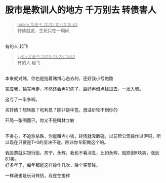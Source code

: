 # 股市是教训人的地方 千万别去 转债害人


<div class="quote"><blockquote><font size="2"><a href="https://www.hostloc.com/forum.php?mod=redirect&amp;goto=findpost&amp;pid=9341502&amp;ptid=757627" target="_blank"><font color="#999999">binker 发表于 2020-10-23 15:43</font></a></font><br />
转债就这，生死只在一瞬间</blockquote></div><br />
有的人 起飞

<div class="quote"><blockquote><font size="2"><a href="https://www.hostloc.com/forum.php?mod=redirect&amp;goto=findpost&amp;pid=9341537&amp;ptid=757627" target="_blank"><font color="#999999">sytta 发表于 2020-10-23 15:50</font></a></font><br />
有的人 起飞</blockquote></div><br />
本来就对赌，你也是抱着赌博心态去的，还好我小亏跑路<img id="aimg_EI1f3" onclick="zoom(this, this.src, 0, 0, 0)" class="zoom" src="https://cdn.jsdelivr.net/gh/hishis/forum-master/public/images/patch.gif" onmouseover="img_onmouseoverfunc(this)" onload="thumbImg(this)" border="0" alt="" />

答应我，输完再走，不然还会再犯病了，最好再借点钱进去。一发入魂。

这亏了一半多啊。

买转债？想转股？吃利息？除非是中签，想溢价轮不到你的<img src="static/image/smiley/default/lol.gif" smilieid="12" border="0" alt="" />

开局一张图而已，你又不是叫林立敏<br />
<br />


不贪心，不追涨杀跌，你能赚点小钱，转债就没敢碰，以前帮公司操作过沪铜，所以现在只要是T+0的坚决不碰。除非你专职做这个的。

我股票就买银行股，苏宁，永辉，我也不看消息，比如永辉，就跌倒8块卖，涨到8.1卖。<br />
好多年了，每年都能这样操作几次，赚个买菜钱。

一样我也是玩可转债，现在在搬砖
